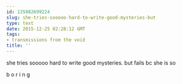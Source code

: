```yaml
---
id: 135882699224
slug: she-tries-sooooo-hard-to-write-good-mysteries-but
type: text
date: 2015-12-25 02:28:12 GMT
tags:
- transmissions from the void
title: ''
---
```

she tries sooooo hard to write good mysteries. but fails bc she is so

b o r i n g